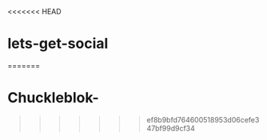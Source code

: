 <<<<<<< HEAD
# lets-get-social
=======
# Chuckleblok-
>>>>>>> ef8b9bfd764600518953d06cefe347bf99d9cf34

